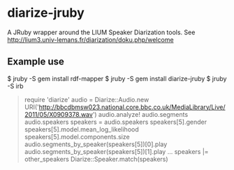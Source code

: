 diarize-jruby
=============

A JRuby wrapper around the LIUM Speaker Diarization tools. 
See http://lium3.univ-lemans.fr/diarization/doku.php/welcome

Example use
-----------

  $ jruby -S gem install rdf-mapper
  $ jruby -S gem install diarize-jruby
  $ jruby -S irb
  > require 'diarize'
  > audio = Diarize::Audio.new URI('http://bbcdbmsw023.national.core.bbc.co.uk/MediaLibrary/Live/2011/05/X0909378.wav')
  > audio.analyze!
  > audio.segments
  > audio.speakers
  > speakers = audio.speakers
  > speakers[5].gender
  > speakers[5].model.mean\_log\_likelihood
  > speakers[5].model.components.size
  > audio.segments\_by\_speaker(speakers[5])[0].play
  > audio.segments\_by\_speaker(speakers[5])[1].play
  > ...
  > speakers |= other\_speakers
  > Diarize::Speaker.match(speakers)
